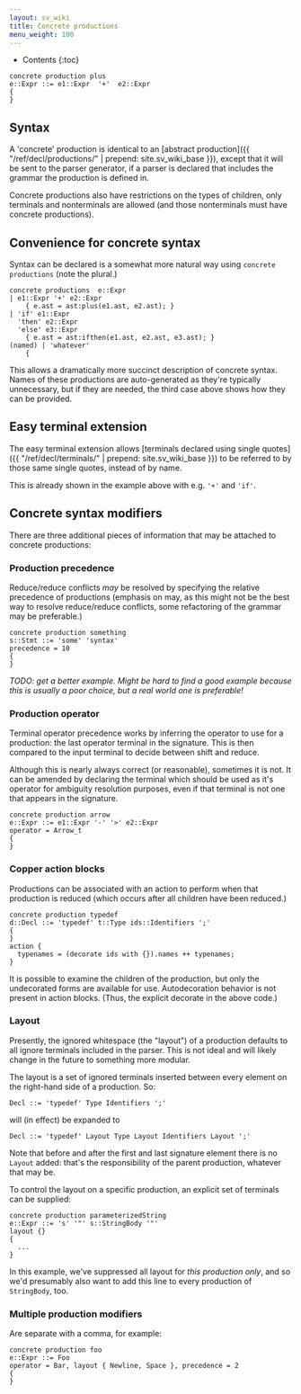 ```yaml
---
layout: sv_wiki
title: Concrete productions
menu_weight: 100
---
```



* Contents
{:toc}


```
concrete production plus
e::Expr ::= e1::Expr  '+'  e2::Expr
{
}
```

## Syntax

A 'concrete' production is identical to an [abstract production]({{ "/ref/decl/productions/" | prepend: site.sv_wiki_base }}), except that it will be sent to the parser generator, if a parser is declared that includes the grammar the production is defined in.

Concrete productions also have restrictions on the types of children, only terminals and nonterminals are allowed (and those nonterminals must have concrete productions).

## Convenience for concrete syntax

Syntax can be declared is a somewhat more natural way using `concrete productions` (note the plural.)

```
concrete productions  e::Expr
| e1::Expr '+' e2::Expr
    { e.ast = ast:plus(e1.ast, e2.ast); }
| 'if' e1::Expr 
  'then' e2::Expr
  'else' e3::Expr
    { e.ast = ast:ifthen(e1.ast, e2.ast, e3.ast); }
(named) | 'whatever'
    { 
```

This allows a dramatically more succinct description of concrete syntax. Names of these productions are auto-generated as they're typically unnecessary, but if they are needed, the third case above shows how they can be provided.

## Easy terminal extension

The easy terminal extension allows [terminals declared using single quotes]({{ "/ref/decl/terminals/" | prepend: site.sv_wiki_base }}) to be referred to by those same single quotes, instead of by name.

This is already shown in the example above with e.g. `'+'` and `'if'`.

## Concrete syntax modifiers

There are three additional pieces of information that may be attached to concrete productions:

### Production precedence

Reduce/reduce conflicts _may_ be resolved by specifying the relative precedence of productions (emphasis on may, as this might not be the best way to resolve reduce/reduce conflicts, some refactoring of the grammar may be preferable.)

```
concrete production something
s::Stmt ::= 'some' 'syntax'
precedence = 10
{
}
```

_TODO: get a better example. Might be hard to find a good example because this is usually a poor choice, but a real world one is preferable!_

### Production operator

Terminal operator precedence works by inferring the operator to use for a production: the last operator terminal in the signature. This is then compared to the input terminal to decide between shift and reduce.

Although this is nearly always correct (or reasonable), sometimes it is not. It can be amended by declaring the terminal which should be used as it's operator for ambiguity resolution purposes, even if that terminal is not one that appears in the signature.

```
concrete production arrow
e::Expr ::= e1::Expr '-' '>' e2::Expr
operator = Arrow_t
{
}
```

### Copper action blocks

Productions can be associated with an action to perform when that production is reduced (which occurs after all children have been reduced.)

```
concrete production typedef
d::Decl ::= 'typedef' t::Type ids::Identifiers ';'
{
}
action {
  typenames = (decorate ids with {}).names ++ typenames;
}
```

It is possible to examine the children of the production, but only the undecorated forms are available for use.  Autodecoration behavior is not present in action blocks. (Thus, the explicit decorate in the above code.)

### Layout

Presently, the ignored whitespace (the "layout") of a production defaults to all ignore terminals included in the parser. This is not ideal and will likely change in the future to something more modular.

The layout is a set of ignored terminals inserted between every element on the right-hand side of a production. So:

```
Decl ::= 'typedef' Type Identifiers ';'
```

will (in effect) be expanded to

```
Decl ::= 'typedef' Layout Type Layout Identifiers Layout ';'
```

Note that before and after the first and last signature element there is no `Layout` added: that's the responsibility of the parent production, whatever that may be.

To control the layout on a specific production, an explicit set of terminals can be supplied:

```
concrete production parameterizedString
e::Expr ::= 's' '"' s::StringBody '"'
layout {}
{
  ...
}
```

In this example, we've suppressed all layout for _this production only_, and so we'd presumably also want to add this line to every production of `StringBody`, too.


### Multiple production modifiers

Are separate with a comma, for example:

```
concrete production foo
e::Expr ::= Foo
operator = Bar, layout { Newline, Space }, precedence = 2
{
}
```
